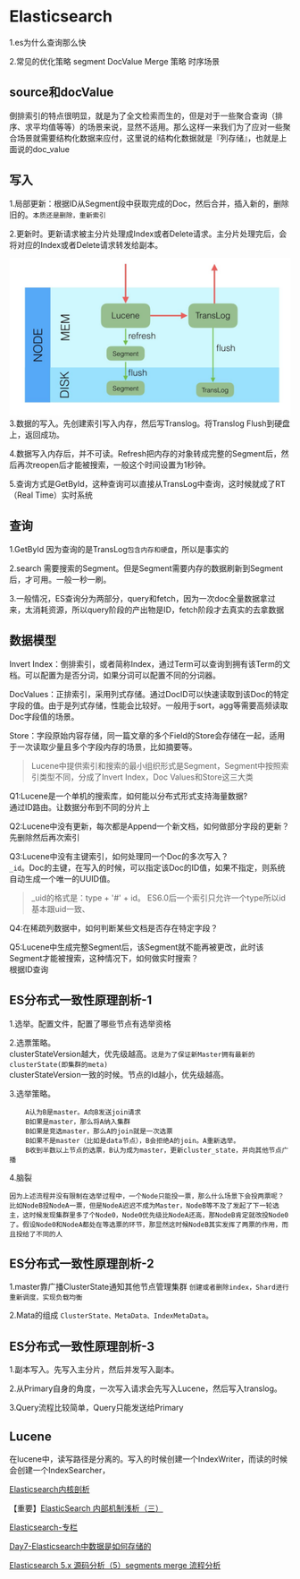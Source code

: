 # Elasticsearch

1.es为什么查询那么快

2.常见的优化策略 segment DocValue Merge 策略 时序场景


## source和docValue
倒排索引的特点很明显，就是为了全文检索而生的，但是对于一些聚合查询（排序、求平均值等等）的场景来说，显然不适用。那么这样一来我们为了应对一些聚合场景就需要结构化数据来应付，这里说的结构化数据就是『列存储』，也就是上面说的doc_value

## 写入
1.局部更新：根据ID从Segment段中获取完成的Doc，然后合并，插入新的，删除旧的。`本质还是删除，重新索引`

2.更新时。更新请求被主分片处理成Index或者Delete请求。主分片处理完后，会将对应的Index或者Delete请求转发给副本。

![](../img/es-write.jpg)
3.数据的写入。先创建索引写入内存，然后写Translog。将Translog Flush到硬盘上，返回成功。

4.数据写入内存后，并不可读。Refresh把内存的对象转成完整的Segment后，然后再次reopen后才能被搜索，一般这个时间设置为1秒钟。

5.查询方式是GetById，这种查询可以直接从TransLog中查询，这时候就成了RT（Real Time）实时系统

## 查询
1.GetById 因为查询的是TransLog`包含内存和硬盘`，所以是事实的

2.search 需要搜索的Segment。但是Segment需要内存的数据刷新到Segment后，才可用。一般一秒一刷。

3.一般情况，ES查询分为两部分，query和fetch，因为一次doc全量数据拿过来，太消耗资源，所以query阶段的产出物是ID，fetch阶段才去真实的去拿数据

## 数据模型

Invert Index：倒排索引，或者简称Index，通过Term可以查询到拥有该Term的文档。可以配置为是否分词，如果分词可以配置不同的分词器。

DocValues：正排索引，采用列式存储。通过DocID可以快速读取到该Doc的特定字段的值。由于是列式存储，性能会比较好。一般用于sort，agg等需要高频读取Doc字段值的场景。

Store：字段原始内容存储，同一篇文章的多个Field的Store会存储在一起，适用于一次读取少量且多个字段内存的场景，比如摘要等。

>Lucene中提供索引和搜索的最小组织形式是Segment，Segment中按照索引类型不同，分成了Invert Index，Doc Values和Store这三大类

Q1:Lucene是一个单机的搜索库，如何能以分布式形式支持海量数据?
<br> 通过ID路由。让数据分布到不同的分片上

Q2:Lucene中没有更新，每次都是Append一个新文档，如何做部分字段的更新？
<br>先删除然后再次索引

Q3:Lucene中没有主键索引，如何处理同一个Doc的多次写入？
<br>  `_id`。Doc的主键，在写入的时候，可以指定该Doc的ID值，如果不指定，则系统自动生成一个唯一的UUID值。
>_uid的格式是：type + '#' + id。 ES6.0后一个索引只允许一个type所以id基本跟uid一致、

Q4:在稀疏列数据中，如何判断某些文档是否存在特定字段？
<br> 

Q5:Lucene中生成完整Segment后，该Segment就不能再被更改，此时该Segment才能被搜索，这种情况下，如何做实时搜索？
<br>根据ID查询

## ES分布式一致性原理剖析-1

1.选举。配置文件，配置了哪些节点有选举资格

2.选票策略。
<br>clusterStateVersion越大，优先级越高。`这是为了保证新Master拥有最新的clusterState(即集群的meta)`
<br>clusterStateVersion一致的时候。节点的Id越小，优先级越高。

3.选举策略。

```
    A认为B是master。A向B发送join请求
    B如果是master，那么将A纳入集群
    B如果是竞选master，那么A的join就是一次选票
    B如果不是master（比如是data节点），B会拒绝A的join。A重新选举。
    B收到半数以上节点的选票，B认为成为master，更新cluster_state，并向其他节点广播
```

4.脑裂

```
因为上述流程并没有限制在选举过程中，一个Node只能投一票，那么什么场景下会投两票呢？比如NodeB投NodeA一票，但是NodeA迟迟不成为Master，NodeB等不及了发起了下一轮选主，这时候发现集群里多了个Node0，Node0优先级比NodeA还高，那NodeB肯定就改投Node0了。假设Node0和NodeA都处在等选票的环节，那显然这时候NodeB其实发挥了两票的作用，而且投给了不同的人
```

## ES分布式一致性原理剖析-2

1.master靠广播ClusterState通知其他节点管理集群 `创建或者删除index，Shard进行重新调度，实现负载均衡`

2.Mata的组成 `ClusterState、MetaData、IndexMetaData`。

## ES分布式一致性原理剖析-3

1.副本写入。先写入主分片，然后并发写入副本。

2.从Primary自身的角度，一次写入请求会先写入Lucene，然后写入translog。

3.Query流程比较简单，Query只能发送给Primary

## Lucene

在lucene中，读写路径是分离的。写入的时候创建一个IndexWriter，而读的时候会创建一个IndexSearcher，

[Elasticsearch内核剖析](https://zhuanlan.zhihu.com/p/35643348)

【重要】[ElasticSearch 内部机制浅析（三）](https://leonlibraries.github.io/2017/04/27/ElasticSearch%E5%86%85%E9%83%A8%E6%9C%BA%E5%88%B6%E6%B5%85%E6%9E%90%E4%B8%89/)

[Elasticsearch-专栏](https://zhuanlan.zhihu.com/Elasticsearch)

[Day7-Elasticsearch中数据是如何存储的](https://elasticsearch.cn/article/6178)

[Elasticsearch 5.x 源码分析（5）segments merge 流程分析](https://www.jianshu.com/p/9b872a41d5bb)

